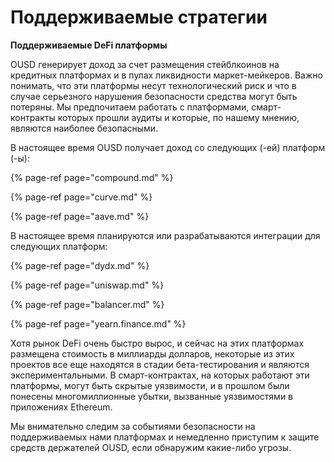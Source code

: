 # Поддерживаемые стратегии

**Поддерживаемые DeFi платформы**

OUSD генерирует доход за счет размещения стейблкоинов на кредитных платформах и в пулах ликвидности маркет-мейкеров. Важно понимать, что эти платформы несут технологический риск и что в случае серьезного нарушения безопасности средства могут быть потеряны. Мы предпочитаем работать с платформами, смарт-контракты которых прошли аудиты и которые, по нашему мнению, являются наиболее безопасными.

В настоящее время OUSD получает доход со следующих (-ей) платформ (-ы):

{% page-ref page="compound.md" %}

{% page-ref page="curve.md" %}

{% page-ref page="aave.md" %}

В настоящее время планируются или разрабатываются интеграции для следующих платформ:

{% page-ref page="dydx.md" %}

{% page-ref page="uniswap.md" %}

{% page-ref page="balancer.md" %}

{% page-ref page="yearn.finance.md" %}

Хотя рынок DeFi очень быстро вырос, и сейчас на этих платформах размещена стоимость в миллиарды долларов, некоторые из этих проектов все еще находятся в стадии бета-тестирования и являются экспериментальными. В смарт-контрактах, на которых работают эти платформы, могут быть скрытые уязвимости, и в прошлом были понесены многомиллионные убытки, вызванные уязвимостями в приложениях Ethereum.

Мы внимательно следим за событиями безопасности на поддерживаемых нами платформах и немедленно приступим к защите средств держателей OUSD, если обнаружим какие-либо угрозы.



